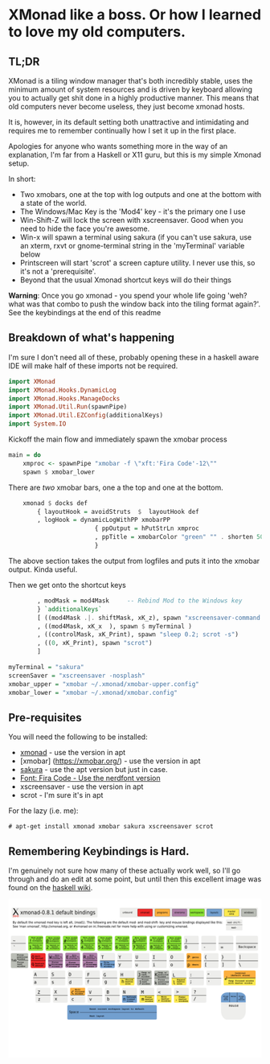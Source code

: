 # XMonad like a boss. Or how I learned to love my old computers.

## TL;DR

XMonad is a tiling window manager that's both incredibly stable, uses the minimum amount of system resources and is driven by keyboard allowing you to actually get shit done in a highly productive manner. This means that old computers never become useless, they just become xmonad hosts. 

It is, however, in its default setting both unattractive and intimidating and requires me to remember continually how I set it up in the first place.

Apologies for anyone who wants something more in the way of an explanation, I'm far from a Haskell or X11 guru, but this is my simple Xmonad setup.


In short:
* Two xmobars, one at the top with log outputs and one at the bottom with a state of the world. 
* The Windows/Mac Key is the 'Mod4' key - it's the primary one I use
* Win-Shift-Z will lock the screen with xscreensaver. Good when you need to hide the face you're awesome.
* Win-x will spawn a terminal using sakura (if you can't use sakura, use an xterm, rxvt or gnome-terminal string in the 'myTerminal' variable below
* Printscreen will start 'scrot' a screen capture utility. I never use this, so it's not a 'prerequisite'.
* Beyond that the usual Xmonad shortcut keys will do their things

**Warning**: Once you go xmonad - you spend your whole life going 'weh? what was that combo to push the window back into the tiling format again?'. See the keybindings at the end of this readme

## Breakdown of what's happening
I'm sure I don't need all of these, probably opening these in a haskell aware IDE will make half of these imports not be required.
```haskell
import XMonad
import XMonad.Hooks.DynamicLog
import XMonad.Hooks.ManageDocks
import XMonad.Util.Run(spawnPipe)
import XMonad.Util.EZConfig(additionalKeys)
import System.IO
```

Kickoff the main flow and immediately spawn the xmobar process
```haskell
main = do   
    xmproc <- spawnPipe "xmobar -f \"xft:'Fira Code'-12\""
    spawn $ xmobar_lower
```
There are *two* xmobar bars, one a the top and one at the bottom.

```haskell
    xmonad $ docks def
        { layoutHook = avoidStruts  $  layoutHook def
        , logHook = dynamicLogWithPP xmobarPP
                        { ppOutput = hPutStrLn xmproc
                        , ppTitle = xmobarColor "green" "" . shorten 50
                        }
```
The above section takes the output from logfiles and puts it into the xmobar output. Kinda useful.

Then we get onto the shortcut keys
```haskell
        , modMask = mod4Mask     -- Rebind Mod to the Windows key
        } `additionalKeys`
        [ ((mod4Mask .|. shiftMask, xK_z), spawn "xscreensaver-command -lock")
        , ((mod4Mask, xK_x  ), spawn $ myTerminal )
        , ((controlMask, xK_Print), spawn "sleep 0.2; scrot -s")
        , ((0, xK_Print), spawn "scrot")
        ]
```
```haskell
myTerminal = "sakura"
screenSaver = "xscreensaver -nosplash"
xmobar_upper = "xmobar ~/.xmonad/xmobar-upper.config"
xmobar_lower = "xmobar ~/.xmonad/xmobar.config"
```

## Pre-requisites

You will need the following to be installed:

* [xmonad](https://xmonad.org/documentation.html) - use the version in apt
* [xmobar] (https://xmobar.org/) - use the version in apt
* [sakura](http://troubleshooters.com/linux/sakura.htm) - use the apt version but just in case.
* [Font: Fira Code - Use the nerdfont version](https://github.com/ryanoasis/nerd-fonts)
* xscreensaver - use the version in apt
* scrot - I'm sure it's in apt   

For the lazy (i.e. me):
```
# apt-get install xmonad xmobar sakura xscreensaver scrot
```


## Remembering Keybindings is Hard.

I'm genuinely not sure how many of these actually work well, so I'll go through and do an edit at some point, but until then this excellent image was found on the [haskell wiki](https://wiki.haskell.org/wikiupload/b/b8/Xmbindings.png).

![Local copy in case of the apocalypse](Xmbindings.png)


